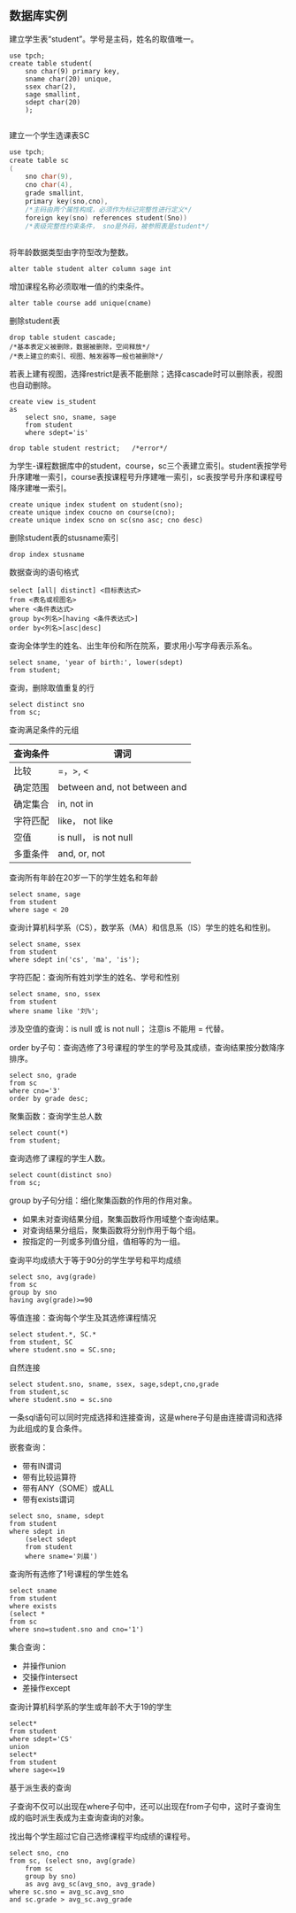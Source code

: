 ## 数据库实例

建立学生表“student”。学号是主码，姓名的取值唯一。

```mysql
use tpch;
create table student(
	sno char(9) primary key,
    sname char(20) unique,
    ssex char(2),
    sage smallint,
    sdept char(20)
    );
    
```

建立一个学生选课表SC

```c++
use tpch;
create table sc
(
	sno char(9),
    cno char(4),
    grade smallint,
    primary key(sno,cno),
    /*主码由两个属性构成，必须作为标记完整性进行定义*/
    foreign key(sno) references student(Sno))
    /*表级完整性约束条件， sno是外码，被参照表是student*/
    
```

将年龄数据类型由字符型改为整数。

```mysql
alter table student alter column sage int
```

增加课程名称必须取唯一值的约束条件。

```mysql
alter table course add unique(cname)
```

删除student表

```mysql
drop table student cascade;
/*基本表定义被删除，数据被删除，空间释放*/
/*表上建立的索引、视图、触发器等一般也被删除*/
```

若表上建有视图，选择restrict是表不能删除；选择cascade时可以删除表，视图也自动删除。

```mysql
create view is_student
as
	select sno, sname, sage
	from student
	where sdept='is'

drop table student restrict;   /*error*/
```

为学生-课程数据库中的student，course，sc三个表建立索引。student表按学号升序建唯一索引，course表按课程号升序建唯一索引，sc表按学号升序和课程号降序建唯一索引。

```mysql
create unique index student on student(sno);
create unique index coucno on course(cno);
create unique index scno on sc(sno asc; cno desc)
```

删除student表的stusname索引

```mysql
drop index stusname
```

数据查询的语句格式

```mysql
select [all| distinct] <目标表达式>
from <表名或视图名>
where <条件表达式>
group by<列名>[having <条件表达式>]
order by<列名>[asc|desc]
```

查询全体学生的姓名、出生年份和所在院系，要求用小写字母表示系名。

```mysql
select sname, 'year of birth:', lower(sdept)
from student;
```

查询，删除取值重复的行

```mysql
select distinct sno
from sc;
```

查询满足条件的元组

| 查询条件 | 谓词                           |
| ---- | ---------------------------- |
| 比较   | =，>, <                       |
| 确定范围 | between and, not between and |
| 确定集合 | in, not in                   |
| 字符匹配 | like， not like               |
| 空值   | is null， is not null         |
| 多重条件 | and, or, not                 |

查询所有年龄在20岁一下的学生姓名和年龄

```mysql
select sname, sage
from student
where sage < 20
```

查询计算机科学系（CS），数学系（MA）和信息系（IS）学生的姓名和性别。

```mysql
select sname, ssex
from student
where sdept in('cs', 'ma', 'is');
```

字符匹配：查询所有姓刘学生的姓名、学号和性别

```mysql
select sname, sno, ssex
from student
where sname like '刘%';
```

涉及空值的查询：is null  或 is not null； 注意is 不能用 = 代替。



order by子句：查询选修了3号课程的学生的学号及其成绩，查询结果按分数降序排序。

```mysql
select sno, grade
from sc
where cno='3'
order by grade desc;
```

聚集函数：查询学生总人数

```mysql
select count(*)
from student;
```

查询选修了课程的学生人数。

```
select count(distinct sno)
from sc;
```

group by子句分组：细化聚集函数的作用的作用对象。

- 如果未对查询结果分组，聚集函数将作用域整个查询结果。
- 对查询结果分组后，聚集函数将分别作用于每个组。
- 按指定的一列或多列值分组，值相等的为一组。

查询平均成绩大于等于90分的学生学号和平均成绩

```mysql
select sno, avg(grade)
from sc
group by sno
having avg(grade)>=90
```

等值连接：查询每个学生及其选修课程情况

```mysql
select student.*, SC.*
from student, SC
where student.sno = SC.sno;
```

自然连接

```mysql
select student.sno, sname, ssex, sage,sdept,cno,grade
from student,sc
where student.sno = sc.sno
```

一条sql语句可以同时完成选择和连接查询，这是where子句是由连接谓词和选择为此组成的复合条件。



嵌套查询：

- 带有IN谓词
- 带有比较运算符
- 带有ANY（SOME）或ALL
- 带有exists谓词

```mysql
select sno, sname, sdept
from student
where sdept in
	(select sdept
	from student
	where sname='刘晨')
```

查询所有选修了1号课程的学生姓名

```mysql
select sname
from student
where exists
(select *
from sc
where sno=student.sno and cno='1')
```

集合查询：

- 并操作union
- 交操作intersect
- 差操作except

查询计算机科学系的学生或年龄不大于19的学生

```mysql
select*
from student
where sdept='CS'
union
select*
from student
where sage<=19
```

基于派生表的查询

子查询不仅可以出现在where子句中，还可以出现在from子句中，这时子查询生成的临时派生表成为主查询查询的对象。

找出每个学生超过它自己选修课程平均成绩的课程号。

```mysql
select sno, cno
from sc, (select sno, avg(grade)
	from sc
	group by sno)
	as avg avg_sc(avg_sno, avg_grade)
where sc.sno = avg_sc.avg_sno
and sc.grade > avg_sc.avg_grade
```

